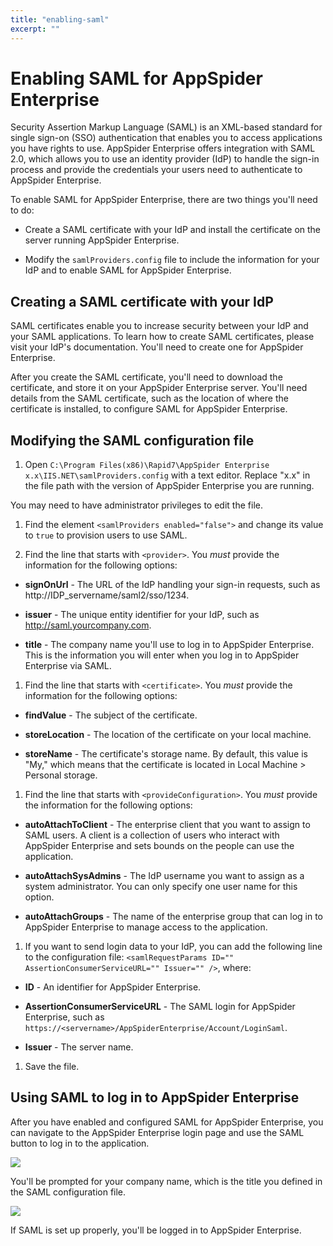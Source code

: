 ```yaml
---
title: "enabling-saml"
excerpt: ""
---
```

# Enabling SAML for AppSpider Enterprise

Security Assertion Markup Language (SAML) is an XML-based standard for single sign-on (SSO) authentication that enables you to access applications you have rights to use. AppSpider Enterprise offers integration with SAML 2.0, which allows you to use an identity provider (IdP) to handle the sign-in process and provide the credentials your users need to authenticate to AppSpider Enterprise.

To enable SAML for AppSpider Enterprise, there are two things you'll need to do:

- Create a SAML certificate with your IdP and install the certificate on the server running AppSpider Enterprise.

- Modify the `samlProviders.config` file to include the information for your IdP and to enable SAML for AppSpider Enterprise.

## Creating a SAML certificate with your IdP

SAML certificates enable you to increase security between your IdP and your SAML applications. To learn how to create SAML certificates, please visit your IdP's documentation. You'll need to create one for AppSpider Enterprise.

After you create the SAML certificate, you'll need to download the certificate, and store it on your AppSpider Enterprise server. You'll need details from the SAML certificate, such as the location of where the certificate is installed, to configure SAML for AppSpider Enterprise.

## Modifying the SAML configuration file

1. Open `C:\Program Files(x86)\Rapid7\AppSpider Enterprise x.x\IIS.NET\samlProviders.config` with a text editor. Replace "x.x" in the file path with the version of AppSpider Enterprise you are running.

You may need to have administrator privileges to edit the file.

1. Find the element `<samlProviders enabled="false">` and change its value to `true` to provision users to use SAML. 
 
2. Find the line that starts with `<provider>`. You _must_ provide the information for the following options:

- **signOnUrl** - The URL of the IdP handling your sign-in requests, such as http://IDP\_servername/saml2/sso/1234. 
 
- **issuer** - The unique entity identifier for your IdP, such as http://saml.yourcompany.com. 
 
- **title** - The company name you'll use to log in to AppSpider Enterprise. This is the information you will enter when you log in to AppSpider Enterprise via SAML. 
 

1. Find the line that starts with `<certificate>`. You _must_ provide the information for the following options:

- **findValue** - The subject of the certificate.

- **storeLocation** - The location of the certificate on your local machine.

- **storeName** - The certificate's storage name. By default, this value is "My," which means that the certificate is located in Local Machine \> Personal storage. 
 

1. Find the line that starts with `<provideConfiguration>`. You _must_ provide the information for the following options:

- **autoAttachToClient** - The enterprise client that you want to assign to SAML users. A client is a collection of users who interact with AppSpider Enterprise and sets bounds on the people can use the application. 
 
- **autoAttachSysAdmins** - The IdP username you want to assign as a system administrator. You can only specify one user name for this option. 
 
-  **autoAttachGroups** - The name of the enterprise group that can log in to AppSpider Enterprise to manage access to the application. 
 

1. If you want to send login data to your IdP, you can add the following line to the configuration file: `<samlRequestParams ID="" AssertionConsumerServiceURL="" Issuer="" />`, where:

- **ID** - An identifier for AppSpider Enterprise.

- **AssertionConsumerServiceURL** - The SAML login for AppSpider Enterprise, such as `https://<servername>/AppSpiderEnterprise/Account/LoginSaml`.

- **Issuer** - The server name.

1. Save the file.

## Using SAML to log in to AppSpider Enterprise

After you have enabled and configured SAML for AppSpider Enterprise, you can navigate to the AppSpider Enterprise login page and use the SAML button to log in to the application.

![](https://help.rapid7.com/appspider/content/resources/images/saml/saml-login.jpg)

You'll be prompted for your company name, which is the title you defined in the SAML configuration file.

![](https://help.rapid7.com/appspider/content/resources/images/saml/company-name.jpg)

If SAML is set up properly, you'll be logged in to AppSpider Enterprise.